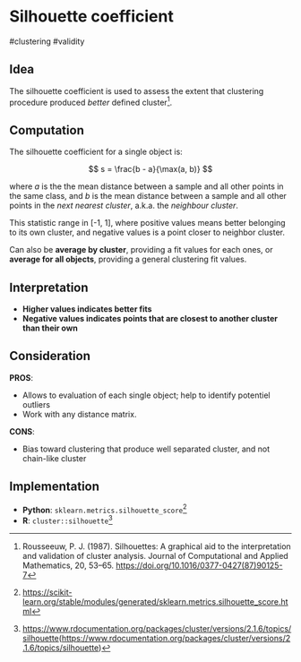 # Silhouette coefficient

#clustering #validity

## Idea

The silhouette coefficient is used to assess the extent that clustering procedure produced *better* defined cluster[^ref3].

## Computation

The silhouette coefficient for a single object is:

$$ s = \frac{b - a}{\max(a, b)} $$

where $a$ is the the mean distance between a sample and all other points in the same class, and $b$ is the mean distance between a sample and all other points in the *next nearest cluster*, a.k.a. the *neighbour cluster*.

This statistic range in \[-1, 1\], where positive values means better belonging to its own cluster, and negative values is a point closer to neighbor cluster.

Can also be **average by cluster**, providing a fit values for each ones, or
**average for all objects**, providing a general clustering fit values.

## Interpretation

- **Higher values indicates better fits**
- **Negative values indicates points that are closest to another
  cluster than their own**

## Consideration

**PROS**:
- Allows to evaluation of each single object; help to identify potentiel outliers
- Work with any distance matrix.

**CONS**:
- Bias toward clustering that produce well separated cluster, and not chain-like cluster

## Implementation

- **Python**: `sklearn.metrics.silhouette_score`[^ref1]
- **R**: `cluster::silhouette`[^ref2]

[^ref1]: <https://scikit-learn.org/stable/modules/generated/sklearn.metrics.silhouette_score.html>
[^ref2]:
    <https://www.rdocumentation.org/packages/cluster/versions/2.1.6/topics/silhouette>(https://www.rdocumentation.org/packages/cluster/versions/2.1.6/topics/silhouette)
[^ref3]: Rousseeuw, P. J. (1987). Silhouettes: A graphical aid to the interpretation and validation of cluster analysis. Journal of Computational and Applied Mathematics, 20, 53–65. <https://doi.org/10.1016/0377-0427(87)90125-7>

